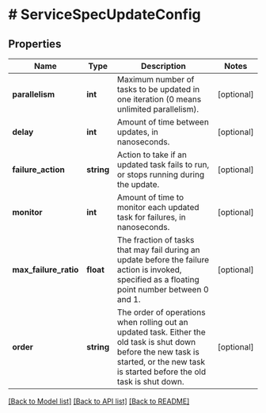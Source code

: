 # # ServiceSpecUpdateConfig

## Properties

Name | Type | Description | Notes
------------ | ------------- | ------------- | -------------
**parallelism** | **int** | Maximum number of tasks to be updated in one iteration (0 means unlimited parallelism). | [optional] 
**delay** | **int** | Amount of time between updates, in nanoseconds. | [optional] 
**failure_action** | **string** | Action to take if an updated task fails to run, or stops running during the update. | [optional] 
**monitor** | **int** | Amount of time to monitor each updated task for failures, in nanoseconds. | [optional] 
**max_failure_ratio** | **float** | The fraction of tasks that may fail during an update before the failure action is invoked, specified as a floating point number between 0 and 1. | [optional] 
**order** | **string** | The order of operations when rolling out an updated task. Either the old task is shut down before the new task is started, or the new task is started before the old task is shut down. | [optional] 

[[Back to Model list]](../../README.md#documentation-for-models) [[Back to API list]](../../README.md#documentation-for-api-endpoints) [[Back to README]](../../README.md)


